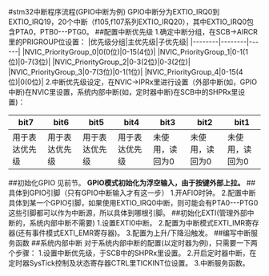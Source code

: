 #stm32中断程序流程(GPIO中断为例)
GPIO中断分为EXTIO_IRQ0到EXTIO_IRQ19，20个中断（f105,f107系列EXTIO_IRQ20），其中EXTIO_IRQ0包含PTA0，PTB0---PTG0。
##配置中断优先级
1.确定中断分组，在SCB->AIRCR里的PRIGROUP位设置：
|优先级分组|主优先级|子优先级|
|--------|--------|------|
|NVIC_PriorityGroup_0|0(0位)|0-15(4位)|
|NVIC_PriorityGroup_1|0-1(1位)|0-7(3位)|
|NVIC_PriorityGroup_2|0-3(2位)|0-3(2位)|
|NVIC_PriorityGroup_3|0-7(3位)|0-1(1位)|
|NVIC_PriorityGroup_4|0-15(4位)|0(0位)|
2.中断优先级设定，在NVIC->IPRx里进行设置（外部中断(如，GPIO中断)在NVIC里设置，系统内部中断(如，定时器中断)在SCB中的SHPRx里设置)：

|bit7|bit6|bit5|bit4|bit3|bit2|bit1|
|----|----|----|----|----|----|----|
|用于表达优先级|用于表达优先级|用于表达优先级|用于表达优先级|未使用，读回为0|未使用，读回为0|未使用，读回为0|未使用，读回为0|
##初始化GPIO
见前节。
**GPIO模式初始化为浮空输入，由于按键外部上拉。**
##具体到GPIO引脚（只有GPIO中断输入才有这一步）
1.开AFIO时钟。
2.配置中断具体到某一个GPIO引脚，如果使用EXTIO_IRQ0中断，则可能会有PTA0---PTG0这些引脚都可以作为中断源，所以具体到哪根引脚。
##初始化EXTI(管理外部中断的，系统内部中断不需要)
1.设置EXTI0中断。
2.配置为中断模式EXTI_IMR寄存器(还有事件模式EXTI_EMR寄存器)。
3.配置为上升/下降沿触发。
##编写中断服务函数
##系统内部中断
对于系统内部中断的配置(以定时器为例)，只需要一下两个步骤：
1.设置中断优先级，于SCB中的SHPRx里设置。
2.开启定时器中断，在定时器SysTick控制及状态寄存器CTRL里TICKINT位设置。
3.中断服务函数。